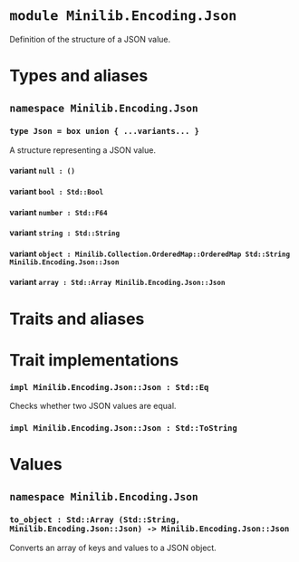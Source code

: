 # `module Minilib.Encoding.Json`

Definition of the structure of a JSON value.

# Types and aliases

## `namespace Minilib.Encoding.Json`

### `type Json = box union { ...variants... }`

A structure representing a JSON value.

#### variant `null : ()`

#### variant `bool : Std::Bool`

#### variant `number : Std::F64`

#### variant `string : Std::String`

#### variant `object : Minilib.Collection.OrderedMap::OrderedMap Std::String Minilib.Encoding.Json::Json`

#### variant `array : Std::Array Minilib.Encoding.Json::Json`

# Traits and aliases

# Trait implementations

### `impl Minilib.Encoding.Json::Json : Std::Eq`

Checks whether two JSON values are equal.

### `impl Minilib.Encoding.Json::Json : Std::ToString`

# Values

## `namespace Minilib.Encoding.Json`

### `to_object : Std::Array (Std::String, Minilib.Encoding.Json::Json) -> Minilib.Encoding.Json::Json`

Converts an array of keys and values to a JSON object.